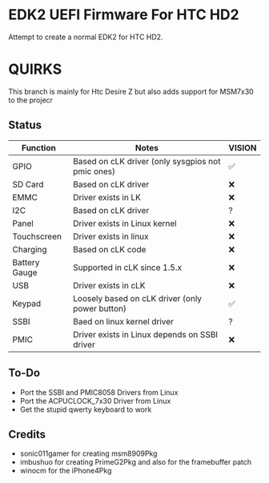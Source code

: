 # EDK2 UEFI Firmware For HTC HD2
Attempt to create a normal EDK2 for HTC HD2.


# QUIRKS
This branch is mainly for Htc Desire Z but also adds support for MSM7x30 to the projecr

## Status 

| Function      | Notes                                            |  VISION
|---------------|--------------------------------------------------|--------|
| GPIO          | Based on cLK driver (only sysgpios not pmic ones)|   ✅   |
| SD Card       | Based on cLK driver                              |   ❌   |
| EMMC          | Driver exists in LK                              |   ❌   |
| I2C           | Based on cLK driver                              |   ?    |
| Panel         | Driver exists in Linux kernel                    |   ❌   |
| Touchscreen   | Driver exists in linux                           |   ❌   |
| Charging      | Based on cLK code                                |   ❌   |
| Battery Gauge | Supported in cLK since 1.5.x                     |   ❌   |
| USB           | Driver exists in cLK                             |   ❌   |
| Keypad        | Loosely based on cLK driver (only power button)  |   ✅   |
| SSBI          | Baed on linux kernel driver                      |   ?   |
| PMIC          | Driver exists in Linux depends on SSBI driver    |   ❌   |


## To-Do
- Port the SSBI and PMIC8058 Drivers from Linux
- Port the ACPUCLOCK_7x30 Driver from Linux
- Get the stupid qwerty keyboard to work

## Credits
 - sonic011gamer for creating msm8909Pkg
 - imbushuo for creating PrimeG2Pkg and also for the framebuffer patch
 - winocm for the iPhone4Pkg

